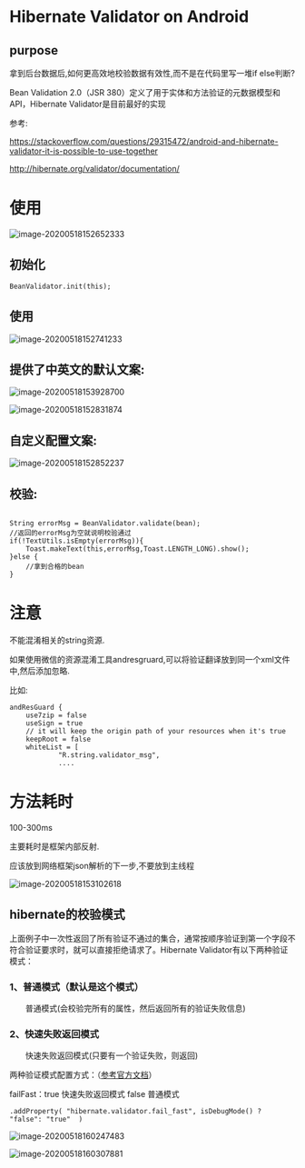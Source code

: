 # Hibernate Validator on Android

## purpose

拿到后台数据后,如何更高效地校验数据有效性,而不是在代码里写一堆if else判断?

Bean Validation 2.0（JSR 380）定义了用于实体和方法验证的元数据模型和API，Hibernate Validator是目前最好的实现

参考:

https://stackoverflow.com/questions/29315472/android-and-hibernate-validator-it-is-possible-to-use-together

http://hibernate.org/validator/documentation/





# 使用



![image-20200518152652333](/Users/hss/aku/BeanValidatordemo/image-20200518152652333.png)



## 初始化

```
BeanValidator.init(this);
```

## 使用

![image-20200518152741233](/Users/hss/aku/BeanValidatordemo/image-20200518152741233.png)

## 提供了中英文的默认文案:

![image-20200518153928700](/Users/hss/aku/BeanValidatordemo/image-20200518153928700.png)

![image-20200518152831874](/Users/hss/aku/BeanValidatordemo/image-20200518152831874.png)



## 自定义配置文案:

![image-20200518152852237](/Users/hss/aku/BeanValidatordemo/image-20200518152852237.png)



## 校验:

```

String errorMsg = BeanValidator.validate(bean);
//返回的errorMsg为空就说明校验通过
if(!TextUtils.isEmpty(errorMsg)){
    Toast.makeText(this,errorMsg,Toast.LENGTH_LONG).show();
}else {
    //拿到合格的bean
}
```

# 注意

不能混淆相关的string资源. 

如果使用微信的资源混淆工具andresgruard,可以将验证翻译放到同一个xml文件中,然后添加忽略.

比如:

```
andResGuard {
    use7zip = false
    useSign = true
    // it will keep the origin path of your resources when it's true
    keepRoot = false
    whiteList = [
            "R.string.validator_msg",
            ....
```







# 方法耗时

100-300ms

主要耗时是框架内部反射.

应该放到网络框架json解析的下一步,不要放到主线程

![image-20200518153102618](/Users/hss/aku/BeanValidatordemo/image-20200518153102618.png)



## hibernate的校验模式

上面例子中一次性返回了所有验证不通过的集合，通常按顺序验证到第一个字段不符合验证要求时，就可以直接拒绝请求了。Hibernate Validator有以下两种验证模式：



### 1、普通模式（默认是这个模式）

　　普通模式(会校验完所有的属性，然后返回所有的验证失败信息)



### 2、快速失败返回模式

　　快速失败返回模式(只要有一个验证失败，则返回)

两种验证模式配置方式：（[参考官方文档](https://docs.jboss.org/hibernate/stable/validator/reference/en-US/html_single/#section-provider-specific-settings)）

failFast：true 快速失败返回模式  false 普通模式 

```
.addProperty( "hibernate.validator.fail_fast", isDebugMode() ? "false": "true"  )
```



![image-20200518160247483](/Users/hss/github/AndroidBeanValidator/image-20200518160247483.png)

![image-20200518160307881](/Users/hss/github/AndroidBeanValidator/image-20200518160307881.png)